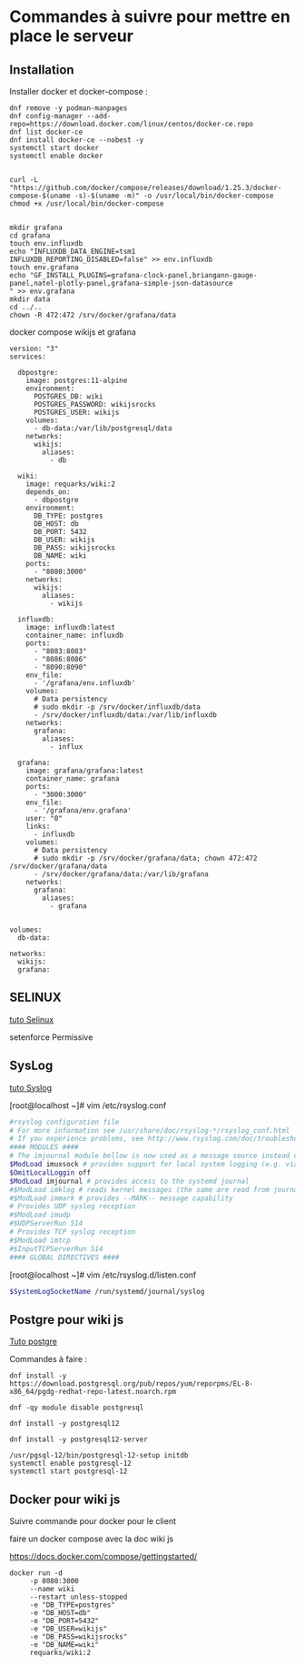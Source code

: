 # Commandes à suivre pour mettre en place le serveur

## Installation

Installer docker et docker-compose : 

```
dnf remove -y podman-manpages
dnf config-manager --add-repo=https://download.docker.com/linux/centos/docker-ce.repo
dnf list docker-ce
dnf install docker-ce --nobest -y
systemctl start docker
systemctl enable docker


curl -L "https://github.com/docker/compose/releases/download/1.25.3/docker-compose-$(uname -s)-$(uname -m)" -o /usr/local/bin/docker-compose
chmod +x /usr/local/bin/docker-compose


```
 
```
mkdir grafana
cd grafana
touch env.influxdb
echo "INFLUXDB_DATA_ENGINE=tsm1
INFLUXDB_REPORTING_DISABLED=false" >> env.influxdb
touch env.grafana
echo "GF_INSTALL_PLUGINS=grafana-clock-panel,briangann-gauge-panel,natel-plotly-panel,grafana-simple-json-datasource
" >> env.grafana
mkdir data
cd ../..
chown -R 472:472 /srv/docker/grafana/data
```


docker compose wikijs et grafana

```
version: "3"
services:

  dbpostgre:
    image: postgres:11-alpine
    environment:
      POSTGRES_DB: wiki
      POSTGRES_PASSWORD: wikijsrocks
      POSTGRES_USER: wikijs
    volumes:
      - db-data:/var/lib/postgresql/data
    networks:
      wikijs:
        aliases:
          - db

  wiki:
    image: requarks/wiki:2
    depends_on:
      - dbpostgre
    environment:
      DB_TYPE: postgres
      DB_HOST: db
      DB_PORT: 5432
      DB_USER: wikijs
      DB_PASS: wikijsrocks
      DB_NAME: wiki
    ports:
      - "8080:3000"
    networks:
      wikijs:
        aliases:
          - wikijs

  influxdb:
    image: influxdb:latest
    container_name: influxdb
    ports:
      - "8083:8083"
      - "8086:8086"
      - "8090:8090"
    env_file:
      - '/grafana/env.influxdb'
    volumes:
      # Data persistency
      # sudo mkdir -p /srv/docker/influxdb/data
      - /srv/docker/influxdb/data:/var/lib/influxdb
    networks:
      grafana:
        aliases:
          - influx

  grafana:
    image: grafana/grafana:latest
    container_name: grafana
    ports:
      - "3000:3000"
    env_file:
      - '/grafana/env.grafana'
    user: "0"
    links:
      - influxdb
    volumes:
      # Data persistency
      # sudo mkdir -p /srv/docker/grafana/data; chown 472:472 /srv/docker/grafana/data
      - /srv/docker/grafana/data:/var/lib/grafana
    networks:
      grafana:
        aliases:
          - grafana


volumes:
  db-data:

networks:
  wikijs:
  grafana:
```
 
 
 
 
 
 
 
 
 
 
 
 
 
 
 
 
 
 ## SELINUX

 [tuto Selinux](https://www.tecmint.com/disable-selinux-on-centos-8/)

 setenforce Permissive


## SysLog

[tuto Syslog](https://www.unixmen.com/logging-journald-rhel7centos7/)

[root@localhost ~]# vim /etc/rsyslog.conf

```bash
#rsyslog configuration file
# For more information see /usr/share/doc/rsyslog-*/rsyslog_conf.html
# If you experience problems, see http://www.rsyslog.com/doc/troubleshoot.html
#### MODULES ####
# The imjournal module bellow is now used as a message source instead of imuxsock.
$ModLoad imuxsock # provides support for local system logging (e.g. via logger command)
$OmitLocalLoggin off
$ModLoad imjournal # provides access to the systemd journal
#$ModLoad imklog # reads kernel messages (the same are read from journald)
#$ModLoad immark # provides --MARK-- message capability
# Provides UDP syslog reception
#$ModLoad imudp
#$UDPServerRun 514
# Provides TCP syslog reception
#$ModLoad imtcp
#$InputTCPServerRun 514
#### GLOBAL DIRECTIVES ####
```

[root@localhost ~]# vim /etc/rsyslog.d/listen.conf

```bash
$SystemLogSocketName /run/systemd/journal/syslog
```

## Postgre pour wiki js

[Tuto postgre](https://www.postgresql.org/download/linux/redhat/)

Commandes à faire :

```
dnf install -y https://download.postgresql.org/pub/repos/yum/reporpms/EL-8-x86_64/pgdg-redhat-repo-latest.noarch.rpm

dnf -qy module disable postgresql

dnf install -y postgresql12

dnf install -y postgresql12-server

/usr/pgsql-12/bin/postgresql-12-setup initdb
systemctl enable postgresql-12
systemctl start postgresql-12
```

## Docker pour wiki js

Suivre commande pour docker pour le client

faire un docker compose avec la doc wiki js

https://docs.docker.com/compose/gettingstarted/

```
docker run -d
     -p 8080:3000
     --name wiki 
     --restart unless-stopped 
     -e "DB_TYPE=postgres" 
     -e "DB_HOST=db" 
     -e "DB_PORT=5432" 
     -e "DB_USER=wikijs" 
     -e "DB_PASS=wikijsrocks" 
     -e "DB_NAME=wiki" 
     requarks/wiki:2

```


